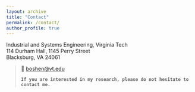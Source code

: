 ```yaml
---
layout: archive
title: "Contact"
permalink: /contact/
author_profile: true
---
```

Industrial and Systems Engineering, Virginia Tech<br>
114 Durham Hall, 1145 Perry Street<br>
Blacksburg, VA 24061
<!-- Email: boshen [at] vt.edu -->
> :e-mail: <boshen@vt.edu>
> 
> **`If you are interested in my research, please do not hesitate to contact me.`**
